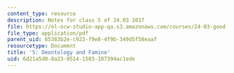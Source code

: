 ```yaml
---
content_type: resource
description: Notes for class 5 of 24.03 2017
file: https://ol-ocw-studio-app-qa.s3.amazonaws.com/courses/24-03-good-food-ethics-and-politics-of-food-spring-2017/6d21a5d08a2395141503187394ac1ede_MIT24_03S17_lec05.pdf
file_type: application/pdf
parent_uid: 65383b2e-c923-f9e8-4f9b-349d5f58eaaf
resourcetype: Document
title: '5: Deontology and Famine'
uid: 6d21a5d0-8a23-9514-1503-187394ac1ede
---
```

